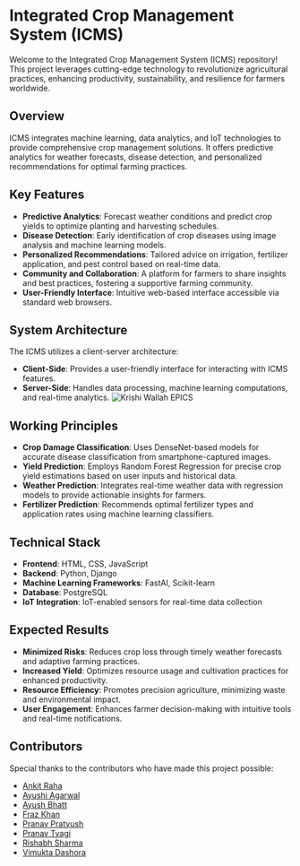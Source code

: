 # Integrated Crop Management System (ICMS)

Welcome to the Integrated Crop Management System (ICMS) repository! This project leverages cutting-edge technology to revolutionize agricultural practices, enhancing productivity, sustainability, and resilience for farmers worldwide.

## Overview

ICMS integrates machine learning, data analytics, and IoT technologies to provide comprehensive crop management solutions. It offers predictive analytics for weather forecasts, disease detection, and personalized recommendations for optimal farming practices.

## Key Features

- **Predictive Analytics**: Forecast weather conditions and predict crop yields to optimize planting and harvesting schedules.
- **Disease Detection**: Early identification of crop diseases using image analysis and machine learning models.
- **Personalized Recommendations**: Tailored advice on irrigation, fertilizer application, and pest control based on real-time data.
- **Community and Collaboration**: A platform for farmers to share insights and best practices, fostering a supportive farming community.
- **User-Friendly Interface**: Intuitive web-based interface accessible via standard web browsers.

## System Architecture

The ICMS utilizes a client-server architecture:
- **Client-Side**: Provides a user-friendly interface for interacting with ICMS features.
- **Server-Side**: Handles data processing, machine learning computations, and real-time analytics.
![Krishi Wallah EPICS](https://github.com/AyushB21/Integrated-Crop-Management-System/assets/117504082/f739c0bb-df6b-4b07-af0b-7b7a3c0babf8)

## Working Principles

- **Crop Damage Classification**: Uses DenseNet-based models for accurate disease classification from smartphone-captured images.
- **Yield Prediction**: Employs Random Forest Regression for precise crop yield estimations based on user inputs and historical data.
- **Weather Prediction**: Integrates real-time weather data with regression models to provide actionable insights for farmers.
- **Fertilizer Prediction**: Recommends optimal fertilizer types and application rates using machine learning classifiers.

## Technical Stack

- **Frontend**: HTML, CSS, JavaScript
- **Backend**: Python, Django
- **Machine Learning Frameworks**: FastAI, Scikit-learn
- **Database**: PostgreSQL
- **IoT Integration**: IoT-enabled sensors for real-time data collection

## Expected Results

- **Minimized Risks**: Reduces crop loss through timely weather forecasts and adaptive farming practices.
- **Increased Yield**: Optimizes resource usage and cultivation practices for enhanced productivity.
- **Resource Efficiency**: Promotes precision agriculture, minimizing waste and environmental impact.
- **User Engagement**: Enhances farmer decision-making with intuitive tools and real-time notifications.

## Contributors

Special thanks to the contributors who have made this project possible:
- [Ankit Raha](https://github.com/Ankitraha)
- [Ayushi Agarwal](https://github.com/ayushi0111)
- [Ayush Bhatt](https://github.com/AyushB21)
- [Fraz Khan](https://github.com/Contributor1)
- [Pranav Pratyush](https://github.com/Champ2979)
- [Pranav Tyagi](https://github.com/PranavTyagi-3)
- [Rishabh Sharma](https://github.com/Rishabh301)
- [Vimukta Dashora](https://github.com/Vimukta26)
